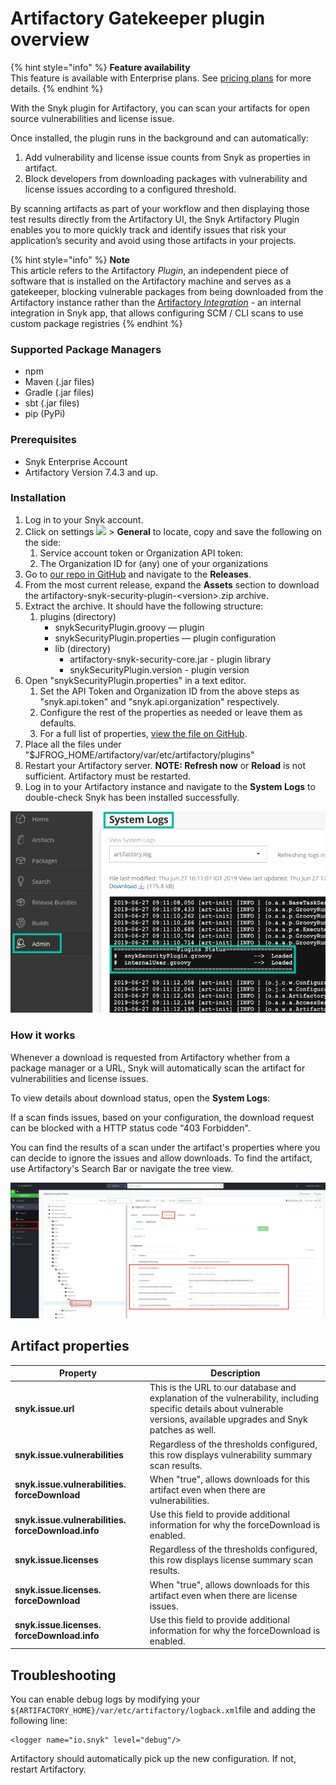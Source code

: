 # Artifactory Gatekeeper plugin overview

{% hint style="info" %}
**Feature availability**\
This feature is available with Enterprise plans. See [pricing plans](https://snyk.io/plans/) for more details.
{% endhint %}

With the Snyk plugin for Artifactory, you can scan your artifacts for open source vulnerabilities and license issue.

Once installed, the plugin runs in the background and can automatically:

1. Add vulnerability and license issue counts from Snyk as properties in artifact.
2. Block developers from downloading packages with vulnerability and license issues according to a configured threshold.

By scanning artifacts as part of your workflow and then displaying those test results directly from the Artifactory UI, the Snyk Artifactory Plugin enables you to more quickly track and identify issues that risk your application’s security and avoid using those artifacts in your projects.

{% hint style="info" %}
**Note**\
This article refers to the Artifactory _Plugin_, an independent piece of software that is installed on the Artifactory machine and serves as a gatekeeper, blocking vulnerable packages from being downloaded from the Artifactory instance rather than the [Artifactory _Integration_](https://docs.snyk.io/integrations/private-registry-integrations/artifactory-registry-for-maven) - an internal integration in Snyk app, that allows configuring SCM / CLI scans to use custom package registries
{% endhint %}

### Supported Package Managers

* npm
* Maven (.jar files)
* Gradle (.jar files)
* sbt (.jar files)
* pip (PyPi)

### Prerequisites

* Snyk Enterprise Account
* Artifactory Version 7.4.3 and up.

### Installation

1. Log in to your Snyk account.
2. Click on settings ![](../../../.gitbook/assets/cog\_icon.png) > **General** to locate, copy and save the following on the side:
   1. Service account token or Organization API token:
   2. The Organization ID for (any) one of your organizations
3. Go to [our repo in GitHub](https://github.com/snyk/artifactory-snyk-security-plugin) and navigate to the **Releases**.
4. From the most current release, expand the **Assets** section to download the artifactory-snyk-security-plugin-\<version>.zip archive.
5. Extract the archive. It should have the following structure:
   1. plugins (directory)
      * snykSecurityPlugin.groovy — plugin
      * snykSecurityPlugin.properties — plugin configuration
      * lib (directory)
        * artifactory-snyk-security-core.jar - plugin library
        * snykSecurityPlugin.version - plugin version
6. Open "snykSecurityPlugin.properties" in a text editor.
   1. Set the API Token and Organization ID from the above steps as "snyk.api.token" and "snyk.api.organization" respectively.
   2. Configure the rest of the properties as needed or leave them as defaults.
   3. For a full list of properties, [view the file on GitHub](https://github.com/snyk/artifactory-snyk-security-plugin/blob/master/core/src/main/groovy/io/snyk/plugins/artifactory/snykSecurityPlugin.properties).
7. Place all the files under "$JFROG\_HOME/artifactory/var/etc/artifactory/plugins"
8. Restart your Artifactory server. **NOTE: Refresh now** or **Reload** is not sufficient. Artifactory must be restarted.
9. Log in to your Artifactory instance and navigate to the **System Logs** to double-check Snyk has been installed successfully.

![](../../../.gitbook/assets/artifactory-system-logs.png)

### How it works

Whenever a download is requested from Artifactory whether from a package manager or a URL, Snyk will automatically scan the artifact for vulnerabilities and license issues.

To view details about download status, open the **System Logs**:

If a scan finds issues, based on your configuration, the download request can be blocked with a HTTP status code "403 Forbidden".

You can find the results of a scan under the artifact's properties where you can decide to ignore the issues and allow downloads. To find the artifact, use Artifactory's Search Bar or navigate the tree view.

![](<../../../.gitbook/assets/Screen Shot 2022-02-02 at 9.47.46 AM.png>)

## Artifact properties

| **Property**                                       | **Description**                                                                                                                                                          |
| -------------------------------------------------- | ------------------------------------------------------------------------------------------------------------------------------------------------------------------------ |
| **snyk.issue.url**                                 | This is the URL to our database and explanation of the vulnerability, including specific details about vulnerable versions, available upgrades and Snyk patches as well. |
| **snyk.issue.vulnerabilities**                     | Regardless of the thresholds configured, this row displays vulnerability summary scan results.                                                                           |
| **snyk.issue.vulnerabilities. forceDownload**      | When "true", allows downloads for this artifact even when there are vulnerabilities.                                                                                     |
| **snyk.issue.vulnerabilities. forceDownload.info** | Use this field to provide additional information for why the forceDownload is enabled.                                                                                   |
| **snyk.issue.licenses**                            | Regardless of the thresholds configured, this row displays license summary scan results.                                                                                 |
| **snyk.issue.licenses. forceDownload**             | When "true", allows downloads for this artifact even when there are license issues.                                                                                      |
| **snyk.issue.licenses. forceDownload.info**        | Use this field to provide additional information for why the forceDownload is enabled.                                                                                   |

## Troubleshooting

You can enable debug logs by modifying your `${ARTIFACTORY_HOME}/var/etc/artifactory/logback.xml`file and adding the following line:

```
<logger name="io.snyk" level="debug"/>
```

Artifactory should automatically pick up the new configuration. If not, restart Artifactory.
